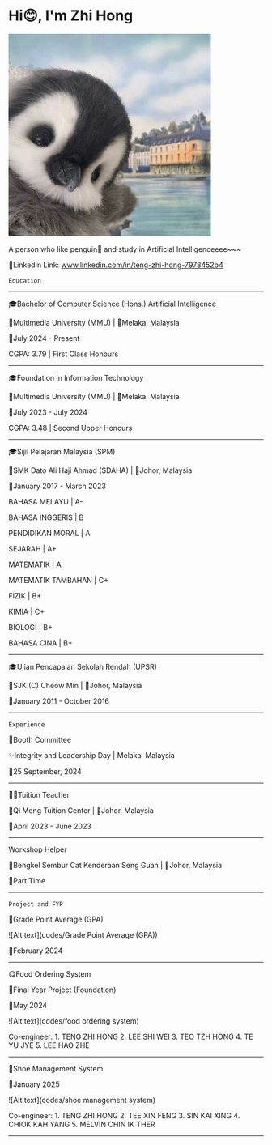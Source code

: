 # Hi😊, I'm Zhi Hong

![Alt text](images/penguin.jpg)

A person who like penguin🐧 and study in Artificial Intelligenceeee~~~

🔗LinkedIn Link: www.linkedin.com/in/teng-zhi-hong-7978452b4

~~~~~~~~~~~~~~~~~~~~~~~~~~~
Education
~~~~~~~~~~~~~~~~~~~~~~~~~~~

---------------------------------------------------------------

🎓Bachelor of Computer Science (Hons.) Artificial Intelligence

🏫Multimedia University (MMU) | 📌Melaka, Malaysia

📆July 2024 - Present

CGPA: 3.79 | First Class Honours

--------------------------------------------------------------------------------
🎓Foundation in Information Technology

🏫Multimedia University (MMU) | 📌Melaka, Malaysia

📆July 2023 - July 2024

CGPA: 3.48 | Second Upper Honours

---------------------------------------------------------------------------------

🎓Sijil Pelajaran Malaysia (SPM)

🏫SMK Dato Ali Haji Ahmad (SDAHA) | 📌Johor, Malaysia

📆January 2017 - March 2023

BAHASA MELAYU       | A- 

BAHASA INGGERIS     | B

PENDIDIKAN MORAL    | A 

SEJARAH             | A+ 

MATEMATIK           | A 

MATEMATIK TAMBAHAN  | C+ 

FIZIK               | B+ 

KIMIA               | C+ 

BIOLOGI             | B+ 

BAHASA CINA         | B+ 

---------------------------------------------------------------------------------

🎓Ujian Pencapaian Sekolah Rendah (UPSR)

🏫SJK (C) Cheow Min | 📌Johor, Malaysia

📆January 2011 - October 2016

----------------------------------------------------------------------------------

~~~~~~~~~~~~~~~~~~~~~~~~~~~~~~~~~~~~~~~~~~~~~~~~~~~~~~~~~~~~~~~~~~~~~~~~~~~~~~~~~~
Experience
~~~~~~~~~~~~~~~~~~~~~~~~~~~~~~~~~~~~~~~~~~~~~~~~~~~~~~~~~~~~~~~~~~~~~~~~~~~~~~~~~~

🎪Booth Committee

✨Integrity and Leadership Day | Melaka, Malaysia

📆25 September, 2024

-----------------------------------------------------------------------------------

🧑‍🏫Tuition Teacher

🏫Qi Meng Tuition Center | 📌Johor, Malaysia

📆April 2023 - June 2023

-----------------------------------------------------------------------------------

Workshop Helper

🏢Bengkel Sembur Cat Kenderaan Seng Guan | 📌Johor, Malaysia

📆Part Time

------------------------------------------------------------------------------------

~~~~~~~~~~~~~~~~~~~~~~~~~~~~~~~~~~~~~~~~~~~~~~~~~~~~~~~~~~~~~~~~~~~~~~~~~~~~~~~~~~~~
Project and FYP
~~~~~~~~~~~~~~~~~~~~~~~~~~~~~~~~~~~~~~~~~~~~~~~~~~~~~~~~~~~~~~~~~~~~~~~~~~~~~~~~~~~~

🧮Grade Point Average (GPA)

![Alt text](codes/Grade Point Average (GPA))

📆February 2024

--------------------------------------------------------------------------------------

😋Food Ordering System

📂Final Year Project (Foundation)

📆May 2024

![Alt text](codes/food ordering system)

Co-engineer: 1. TENG ZHI HONG
             2. LEE SHI WEI
             3. TEO TZH HONG
             4. TE YU JYE
             5. LEE HAO ZHE

--------------------------------------------------------------------------------------

👟Shoe Management System

📆January 2025

![Alt text](codes/shoe management system)

Co-engineer: 1. TENG ZHI HONG
             2. TEE XIN FENG
             3. SIN KAI XING
             4. CHIOK KAH YANG 
             5. MELVIN CHIN IK THER 

---------------------------------------------------------------------------------------
